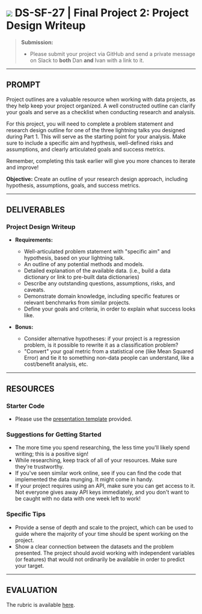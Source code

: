 # ![](https://ga-dash.s3.amazonaws.com/production/assets/logo-9f88ae6c9c3871690e33280fcf557f33.png) DS-SF-27 | Final Project 2: Project Design Writeup

> **Submission:**
>
> - Please submit your project via GitHub and send a private message on Slack to **both** Dan **and** Ivan with a link to it.

---

## PROMPT

Project outlines are a valuable resource when working with data projects, as they help keep your project organized.  A well constructed outline can clarify your goals and serve as a checklist when conducting research and analysis.

For this project, you will need to complete a problem statement and research design outline for one of the three lightning talks you designed during Part 1.  This will serve as the starting point for your analysis.  Make sure to include a specific aim and hypthesis, well-defined risks and assumptions, and clearly articulated goals and success metrics.

Remember, completing this task earlier will give you more chances to iterate and improve!

**Objective:** Create an outline of your research design approach, including hypothesis, assumptions, goals, and success metrics.

---

## DELIVERABLES

### Project Design Writeup

- **Requirements:**
  - Well-articulated problem statement with "specific aim" and hypothesis, based on your lightning talk.
  - An outline of any potential methods and models.
  - Detailed explanation of the available data.  (i.e., build a data dictionary or link to pre-built data dictionaries)
  - Describe any outstanding questions, assumptions, risks, and caveats.
  - Demonstrate domain knowledge, including specific features or relevant benchmarks from similar projects.
  - Define your goals and criteria, in order to explain what success looks like.

- **Bonus:**
  - Consider alternative hypotheses: if your project is a regression problem, is it possible to rewrite it as a classification problem?
  - "Convert" your goal metric from a statistical one (like Mean Squared Error) and tie it to something non-data people can understand, like a cost/benefit analysis, etc.

---

## RESOURCES

### Starter Code

- Please use the [presentation template](./template.md) provided.

### Suggestions for Getting Started

- The more time you spend researching, the less time you'll likely spend writing; this is a positive sign!
- While researching, keep track of all of your resources.  Make sure they're trustworthy.
- If you've seen similar work online, see if you can find the code that implemented the data munging.  It might come in handy.
- If your project requires using an API, make sure you can get access to it.  Not everyone gives away API keys immediately, and you don't want to be caught with no data with one week left to work!

### Specific Tips

- Provide a sense of depth and scale to the project, which can be used to guide where the majority of your time should be spent working on the project.
- Show a clear connection between the datasets and the problem presented.  The project should avoid working with independent variables (or features) that would not ordinarily be available in order to predict your target.

---

## EVALUATION

The rubric is available [here](https://docs.google.com/spreadsheets/d/1uzIYXV-A5Zcy84L68ZQ7lQm6kJSz4Txkv4sDZ9dvJ0k/edit#gid=1004334840).
